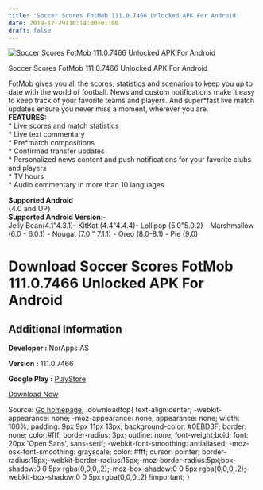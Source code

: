 ```yaml
---
title: 'Soccer Scores FotMob 111.0.7466 Unlocked APK For Android'
date: 2019-12-29T10:14:00+01:00
draft: false
---
```


![Soccer Scores FotMob 111.0.7466 Unlocked APK For Android](https://i0.wp.com/apkhome.net/wp-content/uploads/2019/12/Soccer-Scores-FotMob-111.0.7466-Unlocked.png "Soccer Scores FotMob 111.0.7466 Unlocked APK For Android")

  

Soccer Scores FotMob 111.0.7466 Unlocked APK For Android

FotMob gives you all the scores, statistics and scenarios to keep you up to date with the world of football. News and custom notifications make it easy to keep track of your favorite teams and players. And super\*fast live match updates ensure you never miss a moment, wherever you are.  
**FEATURES:**  
\* Live scores and match statistics  
\* Live text commentary  
\* Pre\*match compositions  
\* Confirmed transfer updates  
\* Personalized news content and push notifications for your favorite clubs and players  
\* TV hours  
\* Audio commentary in more than 10 languages

**Supported Android**  
{4.0 and UP}  
**Supported Android Version**:-  
Jelly Bean(4.1"4.3.1)- KitKat (4.4"4.4.4)- Lollipop (5.0"5.0.2) - Marshmallow (6.0 - 6.0.1) - Nougat (7.0 " 7.1.1) - Oreo (8.0-8.1) - Pie (9.0)

Download Soccer Scores FotMob 111.0.7466 Unlocked APK For Android
=================================================================

Additional Information
----------------------

**Developer :** NorApps AS

**Version :** 111.0.7466

**Google Play :** [PlayStore](https://play.google.com/store/apps/details?id=com.mobilefootie.wc2010)

  

[Download Now](https://store4app.co/post/soccer-scores-fotmob-111-0-7466-unlocked-apk-for-android_1577541388)

  
Source: [Go homepage.](https://store4app.co/post/soccer-scores-fotmob-111-0-7466-unlocked-apk-for-android_1577541388) .downloadtop{ text-align:center; -webkit-appearance: none; -moz-appearance: none; appearance: none; width: 100%; padding: 9px 9px 11px 13px; background-color: #0EBD3F; border: none; color:#fff; border-radius: 3px; outline: none; font-weight;bold; font: 20px 'Open Sans', sans-serif; -webkit-font-smoothing: antialiased; -moz-osx-font-smoothing: grayscale; color: #fff; cursor: pointer; border-radius:15px;-webkit-border-radius:15px;-moz-border-radius:5px;box-shadow:0 0 5px rgba(0,0,0,.2);-moz-box-shadow:0 0 5px rgba(0,0,0,.2);-webkit-box-shadow:0 0 5px rgba(0,0,0,.2) !important; }